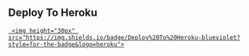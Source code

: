 

## Deploy To Heroku

<a href="https://heroku.com/deploy?template=https://github.com/Adarshpandeyji/tkhan">

     <img height="30px" src="https://img.shields.io/badge/Deploy%20To%20Heroku-blueviolet?style=for-the-badge&logo=heroku">

  </a>

